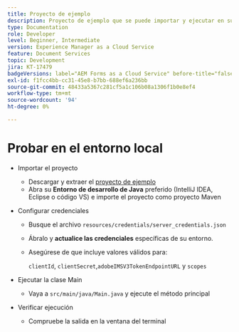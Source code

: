 ```yaml
---
title: Proyecto de ejemplo
description: Proyecto de ejemplo que se puede importar y ejecutar en su entorno
type: Documentation
role: Developer
level: Beginner, Intermediate
version: Experience Manager as a Cloud Service
feature: Document Services
topic: Development
jira: KT-17479
badgeVersions: label="AEM Forms as a Cloud Service" before-title="false"
exl-id: f1fcc4bb-cc31-45e8-b7bb-688ef6a236bb
source-git-commit: 48433a5367c281cf5a1c106b08a1306f1b0e8ef4
workflow-type: tm+mt
source-wordcount: '94'
ht-degree: 0%

---
```


# Probar en el entorno local

* Importar el proyecto

   * Descargar y extraer el [proyecto de ejemplo](./assets/formsdocumentservices.zip)
   * Abra su **Entorno de desarrollo de Java** preferido (IntelliJ IDEA, Eclipse o código VS) e importe el proyecto como proyecto Maven
* Configurar credenciales

   * Busque el archivo `resources/credentials/server_credentials.json`
   * Ábralo y **actualice las credenciales** específicas de su entorno.
   * Asegúrese de que incluye valores válidos para:

     `clientId`, `clientSecret`,`adobeIMSV3TokenEndpointURL` y
     `scopes`

* Ejecutar la clase Main

   * Vaya a `src/main/java/Main.java` y ejecute el método principal

* Verificar ejecución
   * Compruebe la salida en la ventana del terminal
